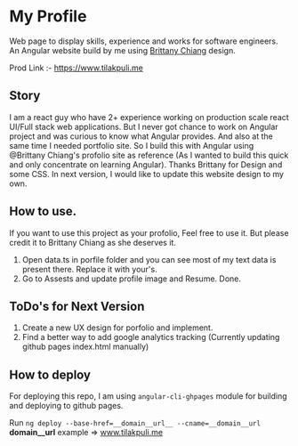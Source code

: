# My Profile
Web page to display skills, experience and works for software engineers. 
An Angular website build by me using [Brittany Chiang](https://brittanychiang.com/) design.

Prod Link :- https://www.tilakpuli.me

## Story 
I am a react guy who have 2+ experience working on production scale react UI/Full stack web applications. But I never got chance to work on Angular project and was curious to know what Angular provides. And also at the same time I needed portfolio site. So I build this with Angular using @Brittany Chiang's profolio site as reference (As I wanted to build this quick and only concentrate on learning Angular). Thanks Brittany for Design and some CSS. In next version, I would like to update this website design to my own.

## How to use.
If you want to use this project as your profolio, Feel free to use it. But please credit it to Brittany Chiang as she deserves it. 

1. Open data.ts in porfile folder and you can see most of my text data is present there. Replace it with your's.
2. Go to Assests and update profile image and Resume. Done.

## ToDo's for Next Version
1. Create a new UX design for porfolio and implement. 
2. Find a better way to add google analytics tracking (Currently updating github pages index.html manually)


## How to deploy
For deploying this repo, I am using `angular-cli-ghpages` module for building and deploying to github pages. 

Run `ng deploy --base-href=__domain__url__ --cname=__domain__url` 
__domain__url__ example => www.tilakpuli.me

